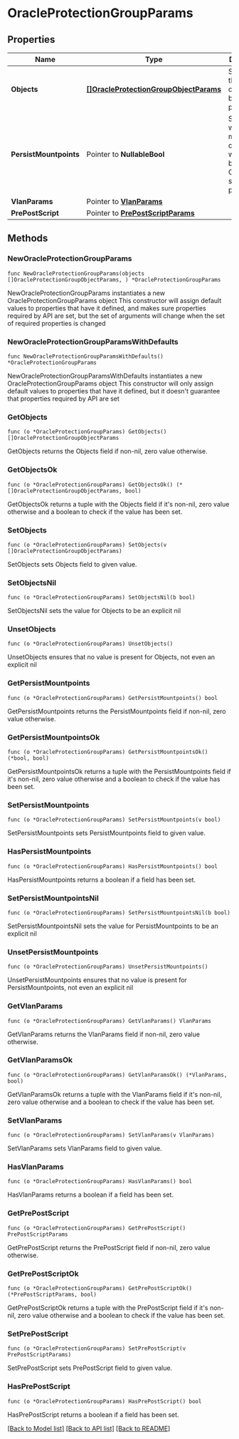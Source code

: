 # OracleProtectionGroupParams

## Properties

Name | Type | Description | Notes
------------ | ------------- | ------------- | -------------
**Objects** | [**[]OracleProtectionGroupObjectParams**](OracleProtectionGroupObjectParams.md) | Specifies the list of object ids to be protected. | 
**PersistMountpoints** | Pointer to **NullableBool** | Specifies whether the mountpoints created while backing up Oracle DBs should be persisted. | [optional] 
**VlanParams** | Pointer to [**VlanParams**](VlanParams.md) |  | [optional] 
**PrePostScript** | Pointer to [**PrePostScriptParams**](PrePostScriptParams.md) |  | [optional] 

## Methods

### NewOracleProtectionGroupParams

`func NewOracleProtectionGroupParams(objects []OracleProtectionGroupObjectParams, ) *OracleProtectionGroupParams`

NewOracleProtectionGroupParams instantiates a new OracleProtectionGroupParams object
This constructor will assign default values to properties that have it defined,
and makes sure properties required by API are set, but the set of arguments
will change when the set of required properties is changed

### NewOracleProtectionGroupParamsWithDefaults

`func NewOracleProtectionGroupParamsWithDefaults() *OracleProtectionGroupParams`

NewOracleProtectionGroupParamsWithDefaults instantiates a new OracleProtectionGroupParams object
This constructor will only assign default values to properties that have it defined,
but it doesn't guarantee that properties required by API are set

### GetObjects

`func (o *OracleProtectionGroupParams) GetObjects() []OracleProtectionGroupObjectParams`

GetObjects returns the Objects field if non-nil, zero value otherwise.

### GetObjectsOk

`func (o *OracleProtectionGroupParams) GetObjectsOk() (*[]OracleProtectionGroupObjectParams, bool)`

GetObjectsOk returns a tuple with the Objects field if it's non-nil, zero value otherwise
and a boolean to check if the value has been set.

### SetObjects

`func (o *OracleProtectionGroupParams) SetObjects(v []OracleProtectionGroupObjectParams)`

SetObjects sets Objects field to given value.


### SetObjectsNil

`func (o *OracleProtectionGroupParams) SetObjectsNil(b bool)`

 SetObjectsNil sets the value for Objects to be an explicit nil

### UnsetObjects
`func (o *OracleProtectionGroupParams) UnsetObjects()`

UnsetObjects ensures that no value is present for Objects, not even an explicit nil
### GetPersistMountpoints

`func (o *OracleProtectionGroupParams) GetPersistMountpoints() bool`

GetPersistMountpoints returns the PersistMountpoints field if non-nil, zero value otherwise.

### GetPersistMountpointsOk

`func (o *OracleProtectionGroupParams) GetPersistMountpointsOk() (*bool, bool)`

GetPersistMountpointsOk returns a tuple with the PersistMountpoints field if it's non-nil, zero value otherwise
and a boolean to check if the value has been set.

### SetPersistMountpoints

`func (o *OracleProtectionGroupParams) SetPersistMountpoints(v bool)`

SetPersistMountpoints sets PersistMountpoints field to given value.

### HasPersistMountpoints

`func (o *OracleProtectionGroupParams) HasPersistMountpoints() bool`

HasPersistMountpoints returns a boolean if a field has been set.

### SetPersistMountpointsNil

`func (o *OracleProtectionGroupParams) SetPersistMountpointsNil(b bool)`

 SetPersistMountpointsNil sets the value for PersistMountpoints to be an explicit nil

### UnsetPersistMountpoints
`func (o *OracleProtectionGroupParams) UnsetPersistMountpoints()`

UnsetPersistMountpoints ensures that no value is present for PersistMountpoints, not even an explicit nil
### GetVlanParams

`func (o *OracleProtectionGroupParams) GetVlanParams() VlanParams`

GetVlanParams returns the VlanParams field if non-nil, zero value otherwise.

### GetVlanParamsOk

`func (o *OracleProtectionGroupParams) GetVlanParamsOk() (*VlanParams, bool)`

GetVlanParamsOk returns a tuple with the VlanParams field if it's non-nil, zero value otherwise
and a boolean to check if the value has been set.

### SetVlanParams

`func (o *OracleProtectionGroupParams) SetVlanParams(v VlanParams)`

SetVlanParams sets VlanParams field to given value.

### HasVlanParams

`func (o *OracleProtectionGroupParams) HasVlanParams() bool`

HasVlanParams returns a boolean if a field has been set.

### GetPrePostScript

`func (o *OracleProtectionGroupParams) GetPrePostScript() PrePostScriptParams`

GetPrePostScript returns the PrePostScript field if non-nil, zero value otherwise.

### GetPrePostScriptOk

`func (o *OracleProtectionGroupParams) GetPrePostScriptOk() (*PrePostScriptParams, bool)`

GetPrePostScriptOk returns a tuple with the PrePostScript field if it's non-nil, zero value otherwise
and a boolean to check if the value has been set.

### SetPrePostScript

`func (o *OracleProtectionGroupParams) SetPrePostScript(v PrePostScriptParams)`

SetPrePostScript sets PrePostScript field to given value.

### HasPrePostScript

`func (o *OracleProtectionGroupParams) HasPrePostScript() bool`

HasPrePostScript returns a boolean if a field has been set.


[[Back to Model list]](../README.md#documentation-for-models) [[Back to API list]](../README.md#documentation-for-api-endpoints) [[Back to README]](../README.md)


